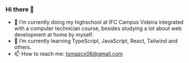 ### Hi there 👋

- 🔭 I’m currently doing my highschool at IFC Campus Videira integrated with a computer technician course, besides studying a lot about web development at home by myself.
- 🌱 I’m currently learning TypeScript, JavaScript, React, Tailwind and others.
- 📫 How to reach me: tomazcx06@gmail.com
